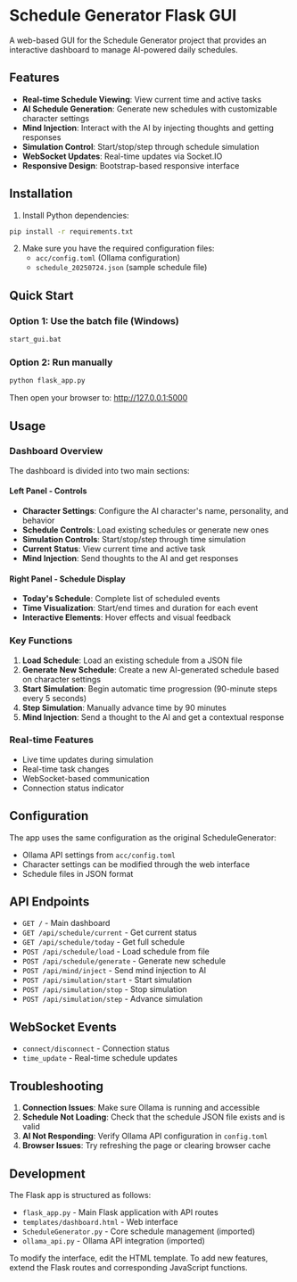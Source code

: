 # Schedule Generator Flask GUI

A web-based GUI for the Schedule Generator project that provides an interactive dashboard to manage AI-powered daily schedules.

## Features

- **Real-time Schedule Viewing**: View current time and active tasks
- **AI Schedule Generation**: Generate new schedules with customizable character settings
- **Mind Injection**: Interact with the AI by injecting thoughts and getting responses
- **Simulation Control**: Start/stop/step through schedule simulation
- **WebSocket Updates**: Real-time updates via Socket.IO
- **Responsive Design**: Bootstrap-based responsive interface

## Installation

1. Install Python dependencies:
```bash
pip install -r requirements.txt
```

2. Make sure you have the required configuration files:
   - `acc/config.toml` (Ollama configuration)
   - `schedule_20250724.json` (sample schedule file)

## Quick Start

### Option 1: Use the batch file (Windows)
```bash
start_gui.bat
```

### Option 2: Run manually
```bash
python flask_app.py
```

Then open your browser to: http://127.0.0.1:5000

## Usage

### Dashboard Overview
The dashboard is divided into two main sections:

#### Left Panel - Controls
- **Character Settings**: Configure the AI character's name, personality, and behavior
- **Schedule Controls**: Load existing schedules or generate new ones
- **Simulation Controls**: Start/stop/step through time simulation
- **Current Status**: View current time and active task
- **Mind Injection**: Send thoughts to the AI and get responses

#### Right Panel - Schedule Display
- **Today's Schedule**: Complete list of scheduled events
- **Time Visualization**: Start/end times and duration for each event
- **Interactive Elements**: Hover effects and visual feedback

### Key Functions

1. **Load Schedule**: Load an existing schedule from a JSON file
2. **Generate New Schedule**: Create a new AI-generated schedule based on character settings
3. **Start Simulation**: Begin automatic time progression (90-minute steps every 5 seconds)
4. **Step Simulation**: Manually advance time by 90 minutes
5. **Mind Injection**: Send a thought to the AI and get a contextual response

### Real-time Features
- Live time updates during simulation
- Real-time task changes
- WebSocket-based communication
- Connection status indicator

## Configuration

The app uses the same configuration as the original ScheduleGenerator:
- Ollama API settings from `acc/config.toml`
- Character settings can be modified through the web interface
- Schedule files in JSON format

## API Endpoints

- `GET /` - Main dashboard
- `GET /api/schedule/current` - Get current status
- `GET /api/schedule/today` - Get full schedule
- `POST /api/schedule/load` - Load schedule from file
- `POST /api/schedule/generate` - Generate new schedule
- `POST /api/mind/inject` - Send mind injection to AI
- `POST /api/simulation/start` - Start simulation
- `POST /api/simulation/stop` - Stop simulation
- `POST /api/simulation/step` - Advance simulation

## WebSocket Events

- `connect/disconnect` - Connection status
- `time_update` - Real-time schedule updates

## Troubleshooting

1. **Connection Issues**: Make sure Ollama is running and accessible
2. **Schedule Not Loading**: Check that the schedule JSON file exists and is valid
3. **AI Not Responding**: Verify Ollama API configuration in `config.toml`
4. **Browser Issues**: Try refreshing the page or clearing browser cache

## Development

The Flask app is structured as follows:
- `flask_app.py` - Main Flask application with API routes
- `templates/dashboard.html` - Web interface
- `ScheduleGenerator.py` - Core schedule management (imported)
- `ollama_api.py` - Ollama API integration (imported)

To modify the interface, edit the HTML template. To add new features, extend the Flask routes and corresponding JavaScript functions.
